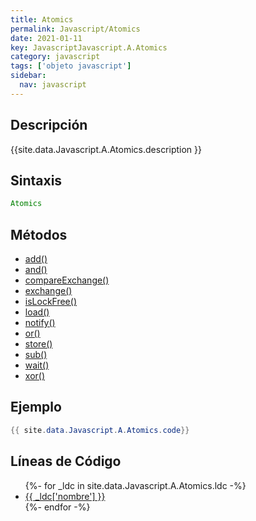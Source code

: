 ```yaml
---
title: Atomics
permalink: Javascript/Atomics
date: 2021-01-11
key: JavascriptJavascript.A.Atomics
category: javascript
tags: ['objeto javascript']
sidebar: 
  nav: javascript
---
```


## Descripción
{{site.data.Javascript.A.Atomics.description }}

## Sintaxis
~~~javascript
Atomics
~~~

## Métodos
* [add()](/Javascript/Atomics/add)
* [and()](/Javascript/Atomics/and)
* [compareExchange()](/Javascript/Atomics/compareExchange)
* [exchange()](/Javascript/Atomics/exchange)
* [isLockFree()](/Javascript/Atomics/isLockFree)
* [load()](/Javascript/Atomics/load)
* [notify()](/Javascript/Atomics/notify)
* [or()](/Javascript/Atomics/or)
* [store()](/Javascript/Atomics/store)
* [sub()](/Javascript/Atomics/sub)
* [wait()](/Javascript/Atomics/wait)
* [xor()](/Javascript/Atomics/xor)

## Ejemplo
~~~java
{{ site.data.Javascript.A.Atomics.code}}
~~~

## Líneas de Código
<ul>
{%- for _ldc in site.data.Javascript.A.Atomics.ldc -%}
   <li>
       <a href="{{_ldc['url'] }}">{{ _ldc['nombre'] }}</a>
   </li>
{%- endfor -%}
</ul>
